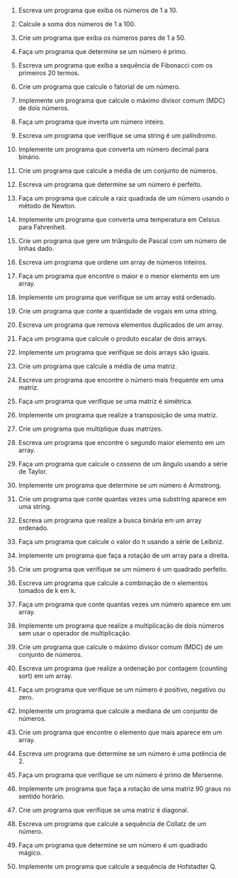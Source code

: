 1. Escreva um programa que exiba os números de 1 a 10.

2. Calcule a soma dos números de 1 a 100.

3. Crie um programa que exiba os números pares de 1 a 50.

4. Faça um programa que determine se um número é primo.

5. Escreva um programa que exiba a sequência de Fibonacci com os primeiros 20 termos.

6. Crie um programa que calcule o fatorial de um número.

7. Implemente um programa que calcule o máximo divisor comum (MDC) de dois números.

8. Faça um programa que inverta um número inteiro.

9. Escreva um programa que verifique se uma string é um palíndromo.

10. Implemente um programa que converta um número decimal para binário.

11. Crie um programa que calcule a média de um conjunto de números.

12. Escreva um programa que determine se um número é perfeito.

13. Faça um programa que calcule a raiz quadrada de um número usando o método de Newton.

14. Implemente um programa que converta uma temperatura em Celsius para Fahrenheit.

15. Crie um programa que gere um triângulo de Pascal com um número de linhas dado.

16. Escreva um programa que ordene um array de números inteiros.

17. Faça um programa que encontre o maior e o menor elemento em um array.

18. Implemente um programa que verifique se um array está ordenado.

19. Crie um programa que conte a quantidade de vogais em uma string.

20. Escreva um programa que remova elementos duplicados de um array.

21. Faça um programa que calcule o produto escalar de dois arrays.

22. Implemente um programa que verifique se dois arrays são iguais.

23. Crie um programa que calcule a média de uma matriz.

24. Escreva um programa que encontre o número mais frequente em uma matriz.

25. Faça um programa que verifique se uma matriz é simétrica.

26. Implemente um programa que realize a transposição de uma matriz.

27. Crie um programa que multiplique duas matrizes.

28. Escreva um programa que encontre o segundo maior elemento em um array.

29. Faça um programa que calcule o cosseno de um ângulo usando a série de Taylor.

30. Implemente um programa que determine se um número é Armstrong.

31. Crie um programa que conte quantas vezes uma substring aparece em uma string.

32. Escreva um programa que realize a busca binária em um array ordenado.

33. Faça um programa que calcule o valor do π usando a série de Leibniz.

34. Implemente um programa que faça a rotação de um array para a direita.

35. Crie um programa que verifique se um número é um quadrado perfeito.

36. Escreva um programa que calcule a combinação de n elementos tomados de k em k.

37. Faça um programa que conte quantas vezes um número aparece em um array.

38. Implemente um programa que realize a multiplicação de dois números sem usar o operador de multiplicação.

39. Crie um programa que calcule o máximo divisor comum (MDC) de um conjunto de números.

40. Escreva um programa que realize a ordenação por contagem (counting sort) em um array.

41. Faça um programa que verifique se um número é positivo, negativo ou zero.

42. Implemente um programa que calcule a mediana de um conjunto de números.

43. Crie um programa que encontre o elemento que mais aparece em um array.

44. Escreva um programa que determine se um número é uma potência de 2.

45. Faça um programa que verifique se um número é primo de Mersenne.

46. Implemente um programa que faça a rotação de uma matriz 90 graus no sentido horário.

47. Crie um programa que verifique se uma matriz é diagonal.

48. Escreva um programa que calcule a sequência de Collatz de um número.

49. Faça um programa que determine se um número é um quadrado mágico.

50. Implemente um programa que calcule a sequência de Hofstadter Q.